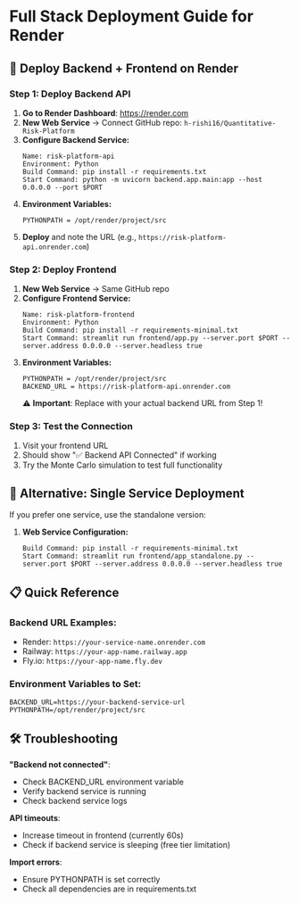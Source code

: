 # Full Stack Deployment Guide for Render

## 🚀 Deploy Backend + Frontend on Render

### Step 1: Deploy Backend API

1. **Go to Render Dashboard**: https://render.com
2. **New Web Service** → Connect GitHub repo: `h-rishi16/Quantitative-Risk-Platform`
3. **Configure Backend Service:**
   ```
   Name: risk-platform-api
   Environment: Python
   Build Command: pip install -r requirements.txt
   Start Command: python -m uvicorn backend.app.main:app --host 0.0.0.0 --port $PORT
   ```
4. **Environment Variables:**
   ```
   PYTHONPATH = /opt/render/project/src
   ```
5. **Deploy** and note the URL (e.g., `https://risk-platform-api.onrender.com`)

### Step 2: Deploy Frontend

1. **New Web Service** → Same GitHub repo
2. **Configure Frontend Service:**
   ```
   Name: risk-platform-frontend  
   Environment: Python
   Build Command: pip install -r requirements-minimal.txt
   Start Command: streamlit run frontend/app.py --server.port $PORT --server.address 0.0.0.0 --server.headless true
   ```
3. **Environment Variables:**
   ```
   PYTHONPATH = /opt/render/project/src
   BACKEND_URL = https://risk-platform-api.onrender.com
   ```
   ⚠️ **Important**: Replace with your actual backend URL from Step 1!

### Step 3: Test the Connection

1. Visit your frontend URL
2. Should show "✅ Backend API Connected" if working
3. Try the Monte Carlo simulation to test full functionality

## 🎯 Alternative: Single Service Deployment

If you prefer one service, use the standalone version:

1. **Web Service Configuration:**
   ```
   Build Command: pip install -r requirements-minimal.txt
   Start Command: streamlit run frontend/app_standalone.py --server.port $PORT --server.address 0.0.0.0 --server.headless true
   ```

## 📋 Quick Reference

### Backend URL Examples:
- Render: `https://your-service-name.onrender.com`  
- Railway: `https://your-app-name.railway.app`
- Fly.io: `https://your-app-name.fly.dev`

### Environment Variables to Set:
```
BACKEND_URL=https://your-backend-service-url
PYTHONPATH=/opt/render/project/src
```

## 🛠️ Troubleshooting

**"Backend not connected"**:
- Check BACKEND_URL environment variable
- Verify backend service is running
- Check backend service logs

**API timeouts**:
- Increase timeout in frontend (currently 60s)
- Check if backend service is sleeping (free tier limitation)

**Import errors**:
- Ensure PYTHONPATH is set correctly
- Check all dependencies are in requirements.txt